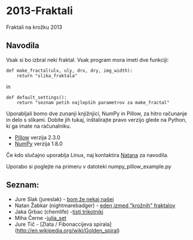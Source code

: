 # 2013-Fraktali

Fraktali na krožku 2013

## Navodila

Vsak si bo izbral neki fraktal. Vsak program mora imeti dve funkciji:

    def make_fractal(ulx, uly, drx, dry, img_width):
        return "slika_fraktala"
in

    def default_settings():
        return "seznam petih najlepših parametrov za make_fractal"


Uporabljali bomo dve zunanji knjižnjici, NumPy in Pillow, za hitro računanje in
delo s slikami. Dobite jih tukaj, inštalirajte pravo verzijo glede na Python,
ki ga imate na računalniku.

* [Pillow](https://pypi.python.org/pypi/Pillow/2.3.0#downloads) verzija 2.3.0
* [NumPy](http://www.lfd.uci.edu/~gohlke/pythonlibs/#numpy) verzija 1.8.0

Če kdo slučajno uporablja Linux, naj kontaktira
[Natana](mailto:natan.zabkar@gmail.com) za navodila.

Uporabo si poglejte na primeru v datoteki numpy_pillow_example.py

## Seznam:

* Jure Slak (jureslak) - [bom že nekaj našej](http://google.com)
* Natan Žabkar (nightmarebadger) - [eden izmed "krožnih" fraktalov](https://www.google.si/search?q=circle+fractal&safe=off&espv=210&es_sm=93&tbm=isch&tbo=u&source=univ&sa=X&ei=OX3tUvOyH8GctQaT6oG4BQ&ved=0CCkQsAQ&biw=1680&bih=925#imgdii=_)
* Jaka Grbac (chemlife) -[tisti
  trikotniki](http://nazimcankaya.net/fraktal_dosyalar/image005.jpg)
* Miha Černe -[julia_set](http://en.wikipedia.org/wiki/Julia_set)
* Jure Tič - [Zlata / Fibonaccijeva spirala] (http://en.wikipedia.org/wiki/Golden_spiral) 
